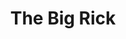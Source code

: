 ---
credit:
- Minh
featured: false
recording: ''
slides: thebigrick.pdf
tags:
- Demo
time_close: ''
time_start: 2021-10-24T14:00:00-06:00
title: The Big Rick
week_number: 8
---